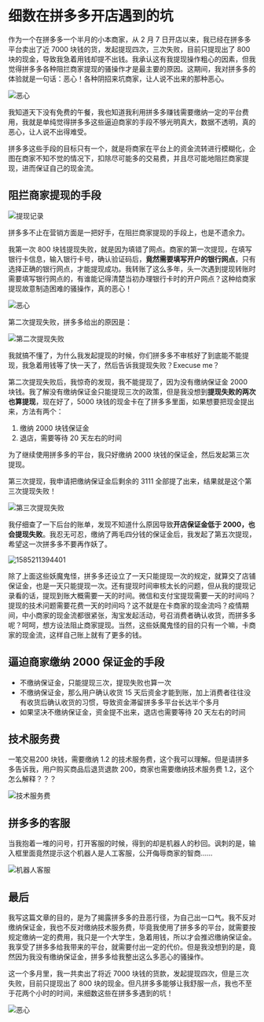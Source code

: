 # 细数在拼多多开店遇到的坑

作为一个在拼多多一个半月的小本商家，从 2 月 7 日开店以来，我已经在拼多多平台卖出了近 7000 块钱的货，发起提现四次，三次失败，目前只提现出了 800 块的现金，导致我急着用钱却提不出钱。我承认这有我提现操作粗心的因素，但我觉得拼多多各种阻拦商家提现的骚操作才是最主要的原因。这期间，我对拼多多的体验就是一句话：恶心！各种阴招来坑商家，让人说不出来的那种恶心。

![恶心](assets/1585209988189.png)



我知道天下没有免费的午餐，我也知道我利用拼多多赚钱需要缴纳一定的平台费用，我就是单纯觉得拼多多这些逼迫商家的手段不够光明真大，数据不透明，真的恶心，让人说不出得难受。

拼多多这些手段的目标只有一个，就是将商家在平台上的资金流转进行模糊化，企图在商家不知不觉的情况下，扣除尽可能多的交易费，并且尽可能地阻拦商家提现，进而保证自己的现金流。

## 阻拦商家提现的手段

![提现记录](assets/1585208842608.png)

拼多多不止在营销方面是一把好手，在阻拦商家提现的手段上，也是不遗余力。

我第一次 800 块钱提现失败，就是因为填错了网点。商家的第一次提现，在填写银行卡信息，输入银行卡号，确认验证码后，**竟然需要填写开户的银行网点**，只有选择正确的银行网点，才能提现成功。我转账了这么多年，头一次遇到提现转账时需要填写银行网点的，有谁能记得清楚当初办理银行卡时的开户网点？这种给商家提现故意制造困难的骚操作，真的恶心！

![恶心](assets/1585209988189.png)



第二次提现失败，拼多多给出的原因是：

![第二次提现失败](assets/1585210201265.png)

我就搞不懂了，为什么我发起提现的时候，你们拼多多不审核好了到底能不能提现，我急着用钱等了快一天了，然后告诉我提现失败？Execuse me？

第二次提现失败后，我惊奇的发现，我不能提现了，因为没有缴纳保证金 2000 块钱。我了解没有缴纳保证金只能提现三次的政策，但是我没想到**提现失败的两次也算提现**，现在好了，5000 块钱的现金卡在了拼多多里面，如果想要把现金提出来，方法有两个：

1. 缴纳 2000 块钱保证金
2. 退店，需要等待 20 天左右的时间

为了继续使用拼多多的平台，我只好缴纳 2000 块钱的保证金，然后发起第三次提现。

第三次提现，我申请把缴纳保证金后剩余的 3111 全部提了出来，结果就是这个第三次提现失败！

![第三次提现失败](assets/1585210863735.png)

我仔细查了一下后台的账单，发现不知道什么原因导致**开店保证金低于 2000，也会提现失败**。我忍无可忍，缴纳了两毛四分钱的保证金后，我发起了第五次提现，希望这一次拼多多不要再作妖了。

![1585211394401](assets/1585211394401.png)

除了上面这些妖魔鬼怪，拼多多还设立了一天只能提现一次的规定，就算交了店铺保证金，也是一天只能提现一次。还有提现时间审核太长的问题，但从我的提现记录看的话，提现到账大概需要一天的时间。微信和支付宝提现需要一天的时间吗？提现的技术问题需要花费一天的时间吗？这不就是在卡商家的现金流吗？疫情期间，中小商家的现金流都很紧张，淘宝发起活动，号召消费者确认收货，而拼多多呢？呵呵，想方设法阻止商家提现。当然，这些妖魔鬼怪的目的只有一个嘛，卡商家的现金流，这样自己账上就有了更多的钱。

## 逼迫商家缴纳 2000 保证金的手段

* 不缴纳保证金，只能提现三次，提现失败也算一次
* 不缴纳保证金，那么用户确认收货 15 天后资金才能到账，加上消费者往往没有收货后确认收货的习惯，导致资金滞留拼多多平台长达半个多月
* 如果坚决不缴纳保证金，资金提不出来，退店也需要等待 20 天左右的时间

## 技术服务费

一笔交易200 块钱，需要缴纳 1.2 的技术服务费，这个我可以理解。但是请拼多多告诉我，用户购买商品后退货退款 200，商家也需要缴纳技术服务费 1.2，这个怎么解释？？？

![技术服务费](assets/1585207707744.png)



## 拼多多的客服

当我抱着一堆的问号，打开客服的时候，得到的却是机器人的秒回。讽刺的是，输入框里面竟然提示这个机器人是人工客服，公开侮辱商家的智商……

![机器人客服](assets/1585215136698.png)

## 最后

我写这篇文章的目的，是为了揭露拼多多的丑恶行径，为自己出一口气。我不反对缴纳保证金，我也不反对缴纳技术服务费，毕竟我使用了拼多多的平台，就需要按规定缴纳一定的费用，我只是一个大学生，急着用钱，所以才会推迟缴纳保证金。我享受了拼多多给我带来的平台，就需要付出一定的代价。但是我没想到的是，竟然因为我没有缴纳保证金，拼多多给我整出这么多恶心的骚操作。

这一个多月里，我一共卖出了将近 7000 块钱的货款，发起提现四次，但是三次失败，目前只提现出了 800 块的现金。但凡拼多多能够让我舒服一点，我也不至于花两个小时的时间，来细数这些在拼多多遇到的坑！

![恶心](assets/1585209988189.png)